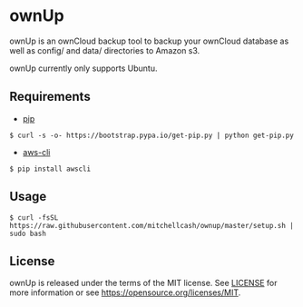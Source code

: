 ownUp
=====

ownUp is an ownCloud backup tool to backup your ownCloud database as well as config/ and data/ directories to Amazon s3.

ownUp currently only supports Ubuntu.

Requirements
------------

* [pip](https://pypi.python.org/pypi/pip)

```
$ curl -s -o- https://bootstrap.pypa.io/get-pip.py | python get-pip.py
```

* [aws-cli](https://github.com/aws/aws-cli)

```
$ pip install awscli
```

Usage
-----

```
$ curl -fsSL https://raw.githubusercontent.com/mitchellcash/ownup/master/setup.sh | sudo bash
```

License
-------

ownUp is released under the terms of the MIT license. See [LICENSE](https://github.com/mitchellcash/ownUp/blob/master/LICENSE) for more information or see https://opensource.org/licenses/MIT.
